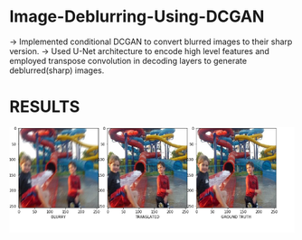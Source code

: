 # Image-Deblurring-Using-DCGAN
-> Implemented conditional DCGAN to convert blurred images to their sharp version.
-> Used U-Net architecture to encode high level features and employed transpose convolution in decoding layers to generate deblurred(sharp) images.

# RESULTS


![](https://github.com/amarsharma441/Image-Deblurring-Using-DCGAN/blob/master/Results/Untitled%20copy.png)
